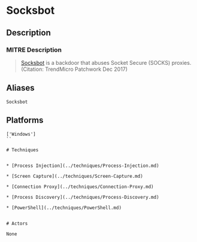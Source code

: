 
# Socksbot

## Description

### MITRE Description

> [Socksbot](https://attack.mitre.org/software/S0273) is a backdoor that  abuses Socket Secure (SOCKS) proxies. (Citation: TrendMicro Patchwork Dec 2017)

## Aliases

```
Socksbot
```

## Platforms

```
['Windows']
``

# Techniques


* [Process Injection](../techniques/Process-Injection.md)

* [Screen Capture](../techniques/Screen-Capture.md)
    
* [Connection Proxy](../techniques/Connection-Proxy.md)
    
* [Process Discovery](../techniques/Process-Discovery.md)
    
* [PowerShell](../techniques/PowerShell.md)
    

# Actors

None
